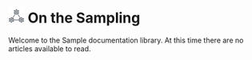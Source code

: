 # <img src="..\..\icon.webp" width="32"/> On the Sampling

Welcome to the Sample documentation library. At this time there are no articles available to read.